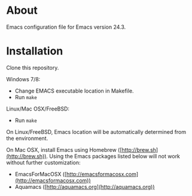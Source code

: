 # About

Emacs configuration file for Emacs version 24.3.

# Installation

Clone this repository.

Windows 7/8:

- Change EMACS executable location in Makefile.
- Run `make`

Linux/Mac OSX/FreeBSD:

- Run `make`

On Linux/FreeBSD, Emacs location will be automatically determined from the environment.

On Mac OSX, install Emacs using Homebrew ([http://brew.sh](http://brew.sh)). Using the Emacs packages listed below will not work without further customization:

- EmacsForMacOSX ([http://emacsformacosx.com](http://emacsformacosx.com)) 
- Aquamacs ([http://aquamacs.org](http://aquamacs.org)) 


